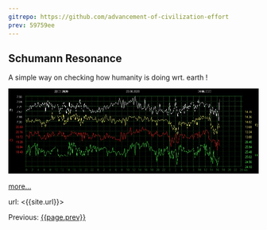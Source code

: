 ```yaml
---
gitrepo: https://github.com/advancement-of-civilization-effort
prev: 59759ee
---
```

## Schumann Resonance

A simple way on checking how humanity is doing wrt. earth !

![{{site.time}}](today/srf.jpg)


[more...](schumann-reson.html)

url: <{{site.url}}>


Previous:  [{{page.prev}}]({{gitrepo}}/blob/{{page.prev}}/README.md)


